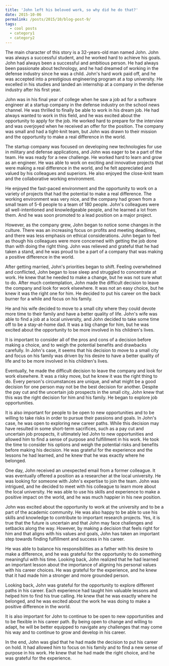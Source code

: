 ```yaml
---
title: 'John left his beloved work, so why did he do that?'
date: 2015-10-06
permalink: /posts/2015/10/blog-post-9/
tags:
  - cool posts
  - category1
  - category2
---
```


The main character of this story is a 32-years-old man named John. John was always a successful student, and he worked hard to achieve his goals. John had always been a successful and ambitious person. He had always been passionate about technology, and he had dreamed of working in the defense industry since he was a child. John's hard work paid off, and he was accepted into a prestigious engineering program at a top university. He excelled in his studies and landed an internship at a company in the defense industry after his first year. 

John was in his final year of college when he saw a job ad for a software engineer at a startup company in the defense industry on the school news channel. He was thrilled to finally be able to work in his dream job. He had always wanted to work in this field, and he was excited about the opportunity to apply for the job. He worked hard to prepare for the interview and was overjoyed when he received an offer for the position. The company was small and had a tight-knit team, but John was drawn to their mission and the opportunity to make a real difference in the world.

The startup company was focused on developing new technologies for use in military and defense applications, and John was eager to be a part of the team. He was ready for a new challenge. He worked hard to learn and grow as an engineer. He was able to work on exciting and innovative projects that were making a real difference in the world, and he felt appreciated and valued by his colleagues and superiors. He also enjoyed the close-knit team and the collaborative working environment. 

He enjoyed the fast-paced environment and the opportunity to work on a variety of projects that had the potential to make a real difference. The working environment was very nice, and the company had grown from a small team of 5-6 people to a team of 180 people. John's colleagues were all well-intentioned and knowledgeable people, and he learned a lot from them. And he was soon promoted to a lead position on a major project.

However, as the company grew, John began to notice some changes in the culture. There was an increasing focus on profits and meeting deadlines, and there was less emphasis on ethical considerations. John began to feel as though his colleagues were more concerned with getting the job done than with doing the right thing. John was relieved and grateful that he had taken a stand, and he was proud to be a part of a company that was making a positive difference in the world. 

After getting married, John's priorities began to shift. Feeling overwhelmed and conflicted, John began to lose sleep and struggled to concentrate at work. He knew that he needed to make a change, but he was not sure what to do. After much contemplation, John made the difficult decision to leave the company and look for work elsewhere. It was not an easy choice, but he knew it was the right one for him. He decided to put his career on the back burner for a while and focus on his family. 

He and his wife decided to move to a small city where they could devote more time to their family and have a better quality of life. John's wife was able to find a job at a local university, and John decided to take some time off to be a stay-at-home dad. It was a big change for him, but he was excited about the opportunity to be more involved in his children's lives.

It is important to consider all of the pros and cons of a decision before making a choice, and to weigh the potential benefits and drawbacks carefully. In John's case, it seems that his decision to move to a small city and focus on his family was driven by his desire to have a better quality of life and to be more involved in his children's lives.

Eventually, he made the difficult decision to leave the company and look for work elsewhere. It was a risky move, but he knew it was the right thing to do. Every person's circumstances are unique, and what might be a good decision for one person may not be the best decision for another. Despite the pay cut and the uncertain job prospects in the small city, John knew that this was the right decision for him and his family. He began to explore job opportunities.

It is also important for people to be open to new opportunities and to be willing to take risks in order to pursue their passions and goals. In John's case, he was open to exploring new career paths. While this decision may have resulted in some short-term sacrifices, such as a pay cut and uncertain job prospects, it ultimately led John to new opportunities and allowed him to find a sense of purpose and fulfillment in his work. He took the time to consider his options and weigh the potential risks and benefits before making his decision. He was grateful for the experience and the lessons he had learned, and he knew that he was exactly where he belonged.

One day, John received an unexpected email from a former colleague. It was eventually offered a position as a researcher at the local university. He was looking for someone with John's expertise to join the team. John was intrigued, and he decided to meet with his colleague to learn more about the local university. He was able to use his skills and experience to make a positive impact on the world, and he was much happier in his new position.

John was excited about the opportunity to work at the university and to be a part of the academic community. He was also happy to be able to use his skills and knowledge to contribute to important research projects. Yes, it is true that the future is uncertain and that John may face challenges and setbacks along the way. However, by making a decision that feels right for him and that aligns with his values and goals, John has taken an important step towards finding fulfillment and success in his career.

He was able to balance his responsibilities as a father with his desire to make a difference, and he was grateful for the opportunity to do something meaningful with his time. Looking back, John realized that he had learned an important lesson about the importance of aligning his personal values with his career choices. He was grateful for the experience, and he knew that it had made him a stronger and more grounded person.

Looking back, John was grateful for the opportunity to explore different paths in his career. Each experience had taught him valuable lessons and helped him to find his true calling. He knew that he was exactly where he belonged, and he was excited about the work he was doing to make a positive difference in the world.

It is also important for John to continue to be open to new opportunities and to be flexible in his career path. By being open to change and willing to adapt, he will be better equipped to navigate any challenges that may come his way and to continue to grow and develop in his career.

In the end, John was glad that he had made the decision to put his career on hold. It had allowed him to focus on his family and to find a new sense of purpose in his work. He knew that he had made the right choice, and he was grateful for the experience.
